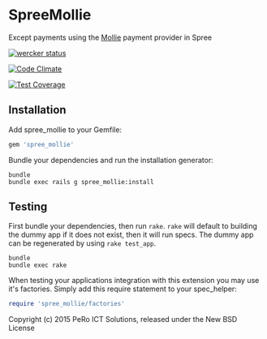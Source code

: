 SpreeMollie
===========

Except payments using the [Mollie](https://www.mollie.com) payment provider in Spree

[![wercker status](https://app.wercker.com/status/52c82d6a6ba0e8d59a4bde329939e420/m "wercker status")](https://app.wercker.com/project/bykey/52c82d6a6ba0e8d59a4bde329939e420)

[![Code Climate](https://codeclimate.com/github/pero-ict-solutions/spree_mollie/badges/gpa.svg)](https://codeclimate.com/github/pero-ict-solutions/spree_mollie)

[![Test Coverage](https://codeclimate.com/github/pero-ict-solutions/spree_mollie/badges/coverage.svg)](https://codeclimate.com/github/pero-ict-solutions/spree_mollie)


Installation
------------

Add spree_mollie to your Gemfile:

```ruby
gem 'spree_mollie'
```

Bundle your dependencies and run the installation generator:

```shell
bundle
bundle exec rails g spree_mollie:install
```

Testing
-------

First bundle your dependencies, then run `rake`. `rake` will default to building the dummy app if it does not exist, then it will run specs. The dummy app can be regenerated by using `rake test_app`.

```shell
bundle
bundle exec rake
```

When testing your applications integration with this extension you may use it's factories.
Simply add this require statement to your spec_helper:

```ruby
require 'spree_mollie/factories'
```

Copyright (c) 2015 PeRo ICT Solutions, released under the New BSD License
